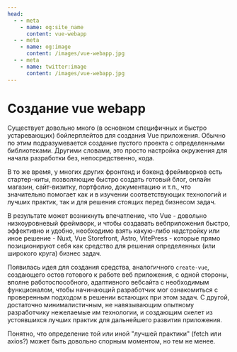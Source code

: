```yaml
---
head:
  - - meta
    - name: og:site_name
      content: vue-webapp
  - - meta
    - name: og:image
      content: /images/vue-webapp.jpg
  - - meta
    - name: twitter:image
      content: /images/vue-webapp.jpg
---
```


# Создание vue webapp

Существует довольно много (в основном специфичных и быстро устаревающих) бойлерплейтов для создания Vue приложения. Обычно по этим подразумевается создание пустого проекта с определенными библиотеками. Другими словами, это просто настройка окружения для начала разработки без, непосредственно, кода.

В то же время, у многих других фронтенд и бэкенд фреймворков есть стартер-киты, позволяющие быстро создать готовый блог, онлайн магазин, сайт-визитку, портфолио, документацию и т.п., что значительно помогает как и в изучении соответствующих технологий и лучших практик, так и для решения стоящих перед бизнесом задач.

В результате может возникнуть впечатление, что Vue - довольно низкоуровневый фреймворк, и чтобы создавать вебприложения быстро, эффективно и удобно, необходимо взять какую-либо надстройку или иное решение - Nuxt, Vue Storefront, Astro, VitePress - которые прямо позиционируют себя как средство для решения определенных (или широкого круга) бизнес задач.

Появилась идея для создания средства, аналогичного `create-vue`, создающего остов готового к работе веб приложения, с одной стороны, вполне работоспособного, адаптивного вебсайта с необходимым функционалом, чтобы начинающий разработчик мог ознакомиться с проверенным подходом в решении встающих при этом задач. С другой, достаточно минималистичным, не навязывающим опытному разработчику нежелаемые им технологии, и создающим скелет из устоявшихся лучших практик для дальнейшего развития приложения.

Понятно, что определение той или иной "лучшей практики" (fetch или axios?) может быть довольно спорным моментом, но тем не менее.

